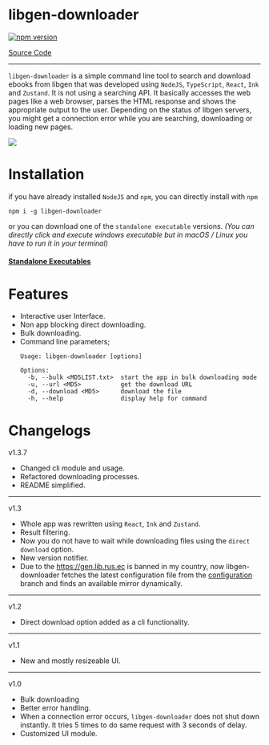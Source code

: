 # libgen-downloader 

[![npm version](https://badge.fury.io/js/libgen-downloader.svg)](https://badge.fury.io/js/libgen-downloader)

[Source Code](https://github.com/obsfx/libgen-downloader)

---

`libgen-downloader` is a simple command line tool to search and download ebooks from libgen that was developed using `NodeJS`, `TypeScript`, `React`, `Ink` and `Zustand`. It is not using a searching API. It basically accesses the web pages like a web browser, parses the HTML response and shows the appropriate output to the user. Depending on the status of libgen servers, you might get a connection error while you are searching, downloading or loading new pages.




![](https://raw.githubusercontent.com/obsfx/libgen-downloader/gh-pages/media/demo.gif)



# Installation

if you have already installed `NodeJS` and `npm`, you can directly install with `npm`

```
npm i -g libgen-downloader
```

or you can download one of the `standalone executable` versions. *(You can directly click and execute windows executable but in macOS / Linux you have to run it in your terminal)*

#### [Standalone Executables](https://github.com/obsfx/libgen-cli-downloader/releases)



# Features

- Interactive user Interface.
- Non app blocking direct downloading.
- Bulk downloading.
- Command line parameters;
  ```
  Usage: libgen-downloader [options]
  
  Options:
    -b, --bulk <MD5LIST.txt>  start the app in bulk downloading mode
    -u, --url <MD5>           get the download URL
    -d, --download <MD5>      download the file
    -h, --help                display help for command
  ```



# Changelogs

v1.3.7

- Changed cli module and usage.
- Refactored downloading processes.
- README simplified.

---

v1.3

- Whole app was rewritten using `React`, `Ink` and `Zustand`.
- Result filtering.
- Now you do not have to wait while downloading files using the `direct download` option.
- New version notifier.
- Due to the https://gen.lib.rus.ec is banned in my country, now libgen-downloader fetches the latest configuration file from the [configuration](https://github.com/obsfx/libgen-downloader/tree/configuration) branch and finds an available mirror dynamically.

---

v1.2

- Direct download option added as a cli functionality.

---

v1.1

- New and mostly resizeable UI.

---

v1.0

- Bulk downloading
- Better error handling.
- When a connection error occurs, `libgen-downloader` does not shut down instantly. It tries 5 times to do same request with 3 seconds of delay.
- Customized UI module.
